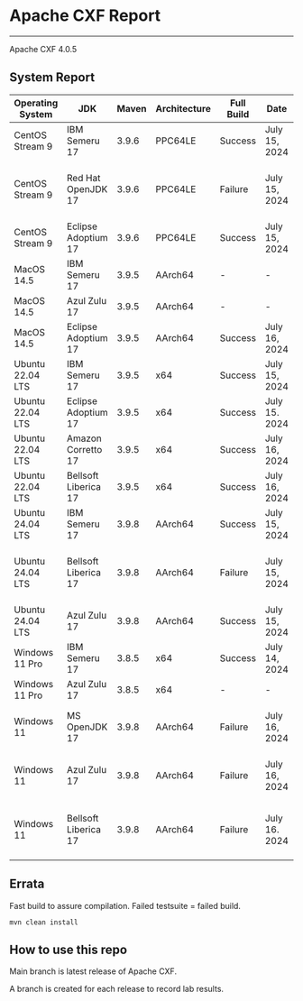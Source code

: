 # Apache CXF Report
--- 

Apache CXF 4.0.5

## System Report

| Operating System    | JDK       | Maven | Architecture | Full Build | Date  | Notes |
|---------------------|-----------|-------|--------------|------------|-------|-------|
| CentOS Stream 9     | IBM Semeru 17  | 3.9.6 | PPC64LE      | Success | July 15, 2024 | |
| CentOS Stream 9     | Red Hat OpenJDK 17  | 3.9.6 | PPC64LE      | Failure | July 15, 2024 | Apache CXF WS-Security System Tests |
| CentOS Stream 9     | Eclipse Adoptium 17  | 3.9.6 | PPC64LE      | Success | July 15, 2024 | |
| MacOS 14.5          | IBM Semeru 17  | 3.9.5 | AArch64      | - | - | |
| MacOS 14.5          | Azul Zulu 17  | 3.9.5 | AArch64      | - | - | |
| MacOS 14.5          | Eclipse Adoptium 17  | 3.9.5 | AArch64      | Success | July 16, 2024 | |
| Ubuntu 22.04 LTS    | IBM Semeru 17  | 3.9.5 | x64      | Success | July 15, 2024 | |
| Ubuntu 22.04 LTS    | Eclipse Adoptium 17  | 3.9.5 | x64      | Success | July 15. 2024 | |
| Ubuntu 22.04 LTS    | Amazon Corretto 17  | 3.9.5 | x64      | Success | July 16, 2024 | |
| Ubuntu 22.04 LTS    | Bellsoft Liberica 17  | 3.9.5 | x64      | Success | July 16, 2024 | |
| Ubuntu 24.04 LTS    | IBM Semeru 17  | 3.9.8 | AArch64      | Success | July 15, 2024 | |
| Ubuntu 24.04 LTS    | Bellsoft Liberica 17 | 3.9.8 | AArch64      | Failure | July 15, 2024 | HttpClient 5.x Transport System Tests |
| Ubuntu 24.04 LTS    | Azul Zulu 17  | 3.9.8 | AArch64      | Success | July 15, 2024 | |
| Windows 11 Pro      | IBM Semeru 17  | 3.8.5 | x64      | Success | July 14, 2024 | |
| Windows 11 Pro      | Azul Zulu 17  | 3.8.5 | x64      | - | - | |
| Windows 11       | MS OpenJDK 17  | 3.9.8 | AArch64      | Failure | July 16, 2024 | Code Generation Maven2 Plugins |
| Windows 11       | Azul Zulu 17  | 3.9.8 | AArch64      | Failure | July 16, 2024 | Code Generation Maven2 Plugins |
| Windows 11       | Bellsoft Liberica 17  | 3.9.8 | AArch64      | Failure | July 16. 2024 | Distributed Tracing Integration System Tests |



## Errata


Fast build to assure compilation. Failed testsuite = failed build.
```
mvn clean install
```

## How to use this repo

Main branch is latest release of Apache CXF.

A branch is created for each release to record lab results.

